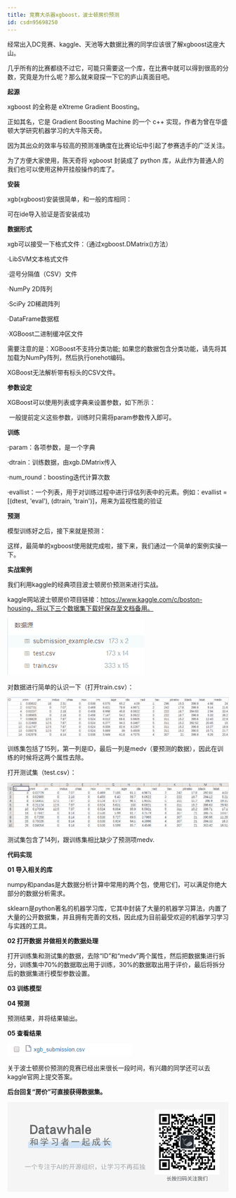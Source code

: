 ```yaml
---
title: 竞赛大杀器xgboost，波士顿房价预测
id: csdn95698250
---
```


经常出入DC竞赛、kaggle、天池等大数据比赛的同学应该很了解xgboost这座大山。

几乎所有的比赛都绕不过它，可能只需要这一个库，在比赛中就可以得到很高的分数，究竟是为什么呢？那么就来窥探一下它的庐山真面目吧。

 **起源**

xgboost 的全称是 eXtreme Gradient Boosting。

正如其名，它是 Gradient Boosting Machine 的一个 c++ 实现，作者为曾在华盛顿大学研究机器学习的大牛陈天奇。

因为其出众的效率与较高的预测准确度在比赛论坛中引起了参赛选手的广泛关注。

为了方便大家使用，陈天奇将 xgboost 封装成了 python 库，从此作为普通人的我们也可以使用这种开挂般操作的库了。

 **安装**

xgb(xgboost)安装很简单，和一般的库相同：

可在ide导入验证是否安装成功

 **数据形式**

xgb可以接受一下格式文件：（通过xgboost.DMatrix()方法）

·LibSVM文本格式文件

·逗号分隔值（CSV）文件

·NumPy 2D阵列

·SciPy 2D稀疏阵列

·DataFrame数据框

·XGBoost二进制缓冲区文件

需要注意的是：XGBoost不支持分类功能; 如果您的数据包含分类功能，请先将其加载为NumPy阵列，然后执行onehot编码。

XGBoost无法解析带有标头的CSV文件。

 **参数设定**

XGBoost可以使用列表或字典来设置参数，如下所示：

 一般提前定义这些参数，训练时只需将param参数传入即可。

 **训练**

·param：各项参数，是一个字典

·dtrain：训练数据，由xgb.DMatrix传入

·num_round：boosting迭代计算次数

·evallist：一个列表，用于对训练过程中进行评估列表中的元素。例如：evallist = [(dtest, 'eval'), (dtrain, 'train')]，用来为监视性能的验证

 **预测**

模型训练好之后，接下来就是预测：

这样，最简单的xgboost使用就完成啦，接下来，我们通过一个简单的案例实操一下。

 **实战案例**

我们利用kaggle的经典项目波士顿房价预测来进行实战。

kaggle网站波士顿房价项目链接：https://www.kaggle.com/c/boston-housing，将以下三个数据集下载好保存至文档备用。

![640?wx_fmt=png](../img/e331c297a874f5e29a3e63dab8c7e269.png)

对数据进行简单的认识一下（打开train.csv）：

![640?wx_fmt=png](../img/266f5b0a6299ae7a67d90941f72657e5.png)

训练集包括了15列，第一列是ID，最后一列是medv（要预测的数据），因此在训练的时候将这两个属性去除。

打开测试集（test.csv）：

![640?wx_fmt=png](../img/0ddfebb529ef9bb5b514bd8634b493cd.png)

测试集包含了14列，跟训练集相比缺少了预测项medv.

**代码实现**

**01 导入相关的库**

numpy和pandas是大数据分析计算中常用的两个包，使用它们，可以满足你绝大部分的数据分析需求。

sklearn是python著名的机器学习库，它其中封装了大量的机器学习算法，内置了大量的公开数据集，并且拥有完善的文档，因此成为目前最受欢迎的机器学习学习与实践的工具。

**02 打开数据 并做相关的数据处理**

打开训练集和测试集的数据，去除“ID”和“medv”两个属性，然后把数据集进行拆分，训练集中70%的数据取出用于训练，30%的数据取出用于评价，最后将拆分后的数据集进行模型参数设置。

**03 训练模型**

**04 预测**

预测结果，并将结果输出。

**05 查看结果**

![640?wx_fmt=png](../img/602b89c87db72805a56ee9149ff2bbeb.png)

关于波士顿房价预测的竞赛已经出来很长一段时间，有兴趣的同学还可以去kaggle官网上提交答案。

**后台回复“****房价****”可直接获得数据集。**

![640?wx_fmt=png](../img/77a102cc644938ab22bb0df9802930a8.png)